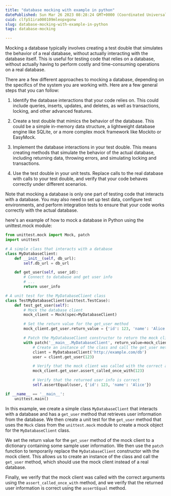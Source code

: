 ```yaml
---
title: "database mocking with example in python"
datePublished: Sun Mar 26 2023 08:28:24 GMT+0000 (Coordinated Universal Time)
cuid: clfp51ira000109mleopxgonw
slug: database-mocking-with-example-in-python
tags: database-mocking

---
```


Mocking a database typically involves creating a test double that simulates the behavior of a real database, without actually interacting with the database itself. This is useful for testing code that relies on a database, without actually having to perform costly and time-consuming operations on a real database.

There are a few different approaches to mocking a database, depending on the specifics of the system you are working with. Here are a few general steps that you can follow:

1. Identify the database interactions that your code relies on. This could include queries, inserts, updates, and deletes, as well as transactions, locking, and other advanced features.
    
2. Create a test double that mimics the behavior of the database. This could be a simple in-memory data structure, a lightweight database engine like SQLite, or a more complex mock framework like Mockito or EasyMock.
    
3. Implement the database interactions in your test double. This means creating methods that simulate the behavior of the actual database, including returning data, throwing errors, and simulating locking and transactions.
    
4. Use the test double in your unit tests. Replace calls to the real database with calls to your test double, and verify that your code behaves correctly under different scenarios.
    

Note that mocking a database is only one part of testing code that interacts with a database. You may also need to set up test data, configure test environments, and perform integration tests to ensure that your code works correctly with the actual database.

here's an example of how to mock a database in Python using the unittest.mock module:

```python
from unittest.mock import Mock, patch
import unittest

# A simple class that interacts with a database
class MyDatabaseClient:
    def __init__(self, db_url):
        self.db_url = db_url

    def get_user(self, user_id):
        # Connect to database and get user info
        # ...
        return user_info

# A unit test for the MyDatabaseClient class
class TestMyDatabaseClient(unittest.TestCase):
    def test_get_user(self):
        # Mock the database client
        mock_client = Mock(spec=MyDatabaseClient)

        # Set the return value for the get_user method
        mock_client.get_user.return_value = {'id': 123, 'name': 'Alice'}

        # Patch the MyDatabaseClient constructor to return the mock client
        with patch('__main__.MyDatabaseClient', return_value=mock_client):
            # Create an instance of the class and call the get_user method
            client = MyDatabaseClient('http://example.com/db')
            user = client.get_user(123)

            # Verify that the mock client was called with the correct arguments
            mock_client.get_user.assert_called_once_with(123)

            # Verify that the returned user info is correct
            self.assertEqual(user, {'id': 123, 'name': 'Alice'})

if __name__ == '__main__':
    unittest.main()
```

In this example, we create a simple class `MyDatabaseClient` that interacts with a database and has a `get_user` method that retrieves user information from the database. We then create a unit test for the `get_user` method that uses the `Mock` class from the `unittest.mock` module to create a mock object for the `MyDatabaseClient` class.

We set the return value for the `get_user` method of the mock client to a dictionary containing some sample user information. We then use the `patch` function to temporarily replace the `MyDatabaseClient` constructor with the mock client. This allows us to create an instance of the class and call the `get_user` method, which should use the mock client instead of a real database.

Finally, we verify that the mock client was called with the correct arguments using the `assert_called_once_with` method, and we verify that the returned user information is correct using the `assertEqual` method.
